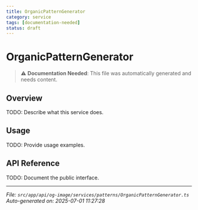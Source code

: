 ```yaml
---
title: OrganicPatternGenerator
category: service
tags: [documentation-needed]
status: draft
---
```


# OrganicPatternGenerator

> ⚠️ **Documentation Needed**: This file was automatically generated and needs content.

## Overview

TODO: Describe what this service does.

## Usage

TODO: Provide usage examples.

## API Reference

TODO: Document the public interface.

---

*File: `src/app/api/og-image/services/patterns/OrganicPatternGenerator.ts`*  
*Auto-generated on: 2025-07-01 11:27:28*
